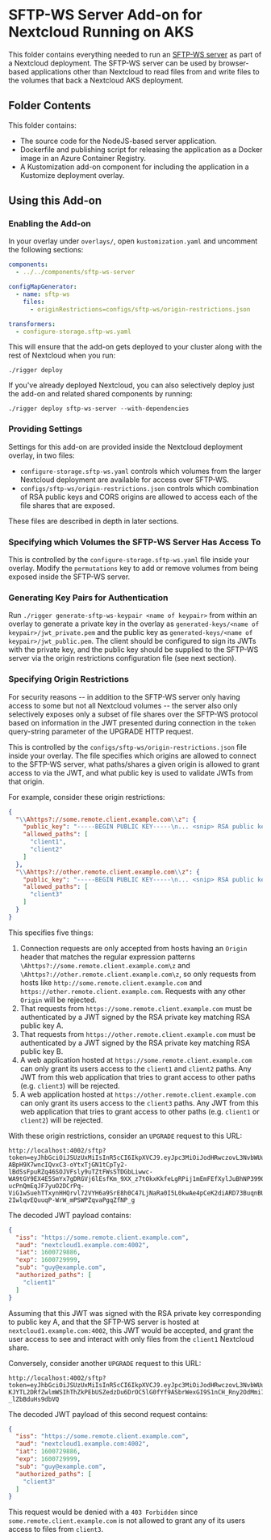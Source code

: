 # SFTP-WS Server Add-on for Nextcloud Running on AKS 
This folder contains everything needed to run an
[SFTP-WS server](https://github.com/Inveniem/sftp-ws) as part of a Nextcloud
deployment. The SFTP-WS server can be used by browser-based applications other
than Nextcloud to read files from and write files to the volumes that back a
Nextcloud AKS deployment.

## Folder Contents
This folder contains:
- The source code for the NodeJS-based server application.
- Dockerfile and publishing script for releasing the application as a Docker 
  image in an Azure Container Registry. 
- A Kustomization add-on component for including the application in a Kustomize
  deployment overlay.

## Using this Add-on
### Enabling the Add-on
In your overlay under `overlays/`, open `kustomization.yaml` and uncomment the
following sections:

```yaml
components:
  - ../../components/sftp-ws-server
```

```yaml
configMapGenerator:
  - name: sftp-ws
    files:
      - originRestrictions=configs/sftp-ws/origin-restrictions.json
```

```yaml
transformers:
  - configure-storage.sftp-ws.yaml
```

This will ensure that the add-on gets deployed to your cluster along with the
rest of Nextcloud when you run:
```
./rigger deploy
```

If you've already deployed Nextcloud, you can also selectively deploy just the
add-on and related shared components by running:
```
./rigger deploy sftp-ws-server --with-dependencies
```

### Providing Settings
Settings for this add-on are provided inside the Nextcloud deployment overlay,
in two files:

- `configure-storage.sftp-ws.yaml` controls which volumes from the larger
  Nextcloud deployment are available for access over SFTP-WS.
- `configs/sftp-ws/origin-restrictions.json` controls which combination of RSA
  public keys and CORS origins are allowed to access each of the file shares
  that are exposed.

These files are described in depth in later sections.

### Specifying which Volumes the SFTP-WS Server Has Access To
This is controlled by the `configure-storage.sftp-ws.yaml` file inside your
overlay. Modify the `permutations` key to add or remove volumes from being
exposed inside the SFTP-WS server.

### Generating Key Pairs for Authentication
Run `./rigger generate-sftp-ws-keypair <name of keypair>` from within an
overlay to generate a private key in the overlay as
`generated-keys/<name of keypair>/jwt_private.pem` and the public key as 
`generated-keys/<name of keypair>/jwt_public.pem`. The client should be
configured to sign its JWTs with the private key, and the public key should be
supplied to the SFTP-WS server via the origin restrictions configuration file
(see next section).

### Specifying Origin Restrictions
For security reasons -- in addition to the SFTP-WS server only having access to
some but not all Nextcloud volumes -- the server also only selectively exposes
only a subset of file shares over the SFTP-WS protocol based on information in
the JWT presented during connection in the `token` query-string parameter of the
UPGRADE HTTP request.

This is controlled by the `configs/sftp-ws/origin-restrictions.json` file inside
your overlay. The file specifies which origins are allowed to connect to the
SFTP-WS server, what paths/shares a given origin is allowed to grant access to
via the JWT, and what public key is used to validate JWTs from that origin.

For example, consider these origin restrictions:
```json
{
  "\\Ahttps?://some.remote.client.example.com\\z": {
    "public_key": "-----BEGIN PUBLIC KEY-----\n... <snip> RSA public key A <snip> ...\n-----END PUBLIC KEY-----",
    "allowed_paths": [
      "client1",
      "client2"
    ]
  },
  "\\Ahttps?://other.remote.client.example.com\\z": {
    "public_key": "-----BEGIN PUBLIC KEY-----\n... <snip> RSA public key B <snip> ...\n-----END PUBLIC KEY-----",
    "allowed_paths": [
      "client3"
    ]
  }
}
```

This specifies five things:
1. Connection requests are only accepted from hosts having an `Origin` header
   that matches the regular expression patterns
   `\Ahttps?://some.remote.client.example.com\z` and
   `\Ahttps?://other.remote.client.example.com\z`, so
   only requests from hosts like `http://some.remote.client.example.com` and
   `https://other.remote.client.example.com`. Requests with any other `Origin`
   will be rejected.
2. That requests from `https://some.remote.client.example.com` must be
   authenticated by a JWT signed by the RSA private key matching RSA public key
   A. 
3. That requests from `https://other.remote.client.example.com` must be
   authenticated by a JWT signed by the RSA private key matching RSA public key
   B. 
4. A web application hosted at `https://some.remote.client.example.com` can only
   grant its users access to the `client1` and `client2` paths. Any JWT from
   this web application that tries to grant access to other paths (e.g. 
   `client3`) will be rejected. 
5. A web application hosted at `https://other.remote.client.example.com` can only
   grant its users access to the `client3` paths. Any JWT from this web
   application that tries to grant access to other paths (e.g. `client1` or 
   `client2`) will be rejected. 
   
With these origin restrictions, consider an `UPGRADE` request to this URL:
```
http://localhost:4002/sftp?token=eyJhbGciOiJSUzUxMiIsInR5cCI6IkpXVCJ9.eyJpc3MiOiJodHRwczovL3NvbWUucmVtb3RlLmNsaWVudC5leGFtcGxlLmNvbSIsImF1ZCI6Im5leHRjbG91ZDEuZXhhbXBsZS5jb206NDAwMiIsImlhdCI6MTYwMDcyOTg4NiwiZXhwIjoxNjAwNzI5OTk5LCJzdWIiOiJndXlAZXhhbXBsZS5jb20iLCJhdXRob3JpemVkX3BhdGhzIjpbImNsaWVudDEiXX0.Wf-ABpH9X7wncIQvxC3-oYtxTjGN1tCpTy2-lBdSsFpuRZq46SOJVFsly9uTZtFWsSTDGbLiwwc-WA9tGY9EX4E5SmYx7gDRGVj6lEsfKm_9XX_z7tOkxKkfeLgRPij1mEmFEfXylJuBhNP3990nyrk5hbq3Xt0vHXtiu6x_i4GKBYgrF37a0TKOEcOxetHgFkyhroNY7oGbuvy9DfIL-ucPnQmEqJF7yuO2DCrPq-ViG1wSuehTTxynHHQrvl72VYH6a9SrE8h0C47LjNaRa0I5L0kwAe4pCeK2diARD73BuqnBUI-2IwlqvEQuuqP-WrW_mPSWPZqvaPgqZfNP_g
```

The decoded JWT payload contains:
```json
{
  "iss": "https://some.remote.client.example.com",
  "aud": "nextcloud1.example.com:4002",
  "iat": 1600729886,
  "exp": 1600729999,
  "sub": "guy@example.com",
  "authorized_paths": [
    "client1"
  ]
}
```

Assuming that this JWT was signed with the RSA private key corresponding to
public key A, and that the SFTP-WS server is hosted at
`nextcloud1.example.com:4002`, this JWT would be accepted, and grant the user
access to see and interact with only files from the `client1` Nextcloud share.

Conversely, consider another `UPGRADE` request to this URL:
```
http://localhost:4002/sftp?token=eyJhbGciOiJSUzUxMiIsInR5cCI6IkpXVCJ9.eyJpc3MiOiJodHRwczovL3NvbWUucmVtb3RlLmNsaWVudC5leGFtcGxlLmNvbSIsImF1ZCI6Im5leHRjbG91ZDEuZXhhbXBsZS5jb206NDAwMiIsImlhdCI6MTYwMDcyOTg4NiwiZXhwIjoxNjAwNzI5OTk5LCJzdWIiOiJndXlAZXhhbXBsZS5jb20iLCJhdXRob3JpemVkX3BhdGhzIjpbImNsaWVudDMiXX0.MUbiDpCBlwtmoSI6lcMW1Oe_cphCmlfPez3e7GVlTEd3jGjBf3L4V8wXPb5uScpO0i2vyzZuNu835AZamTMtw4UeCkLaGqHbJGCrwnBhDyQHjUWJJPfQGsEgfN8dxZEo8T5oCBmhSYpos3dX4_0-KJYTL2DRfZwlmWSIhThZkPEbUSZedzDu6DrOC5lG0fYf9ASbrWexGI9S1nCH_Rny2OdMmi71NQO1loml7yclEMkAzamlfp0kThQI0U98jZxNMYngaKA3PgJhOHtzY_J04y73c4nAfIs4CyGTD8lP3SS3PQOOxIBjYO8A5x0pP9tyWxsqRSX-_lZbBduHs9dbVQ
```

The decoded JWT payload of this second request contains:
```json
{
  "iss": "https://some.remote.client.example.com",
  "aud": "nextcloud1.example.com:4002",
  "iat": 1600729886,
  "exp": 1600729999,
  "sub": "guy@example.com",
  "authorized_paths": [
    "client3"
  ]
}
```

This request would be denied with a `403 Forbidden` since
`some.remote.client.example.com` is not allowed to grant any of its users access
to files from `client3`.
